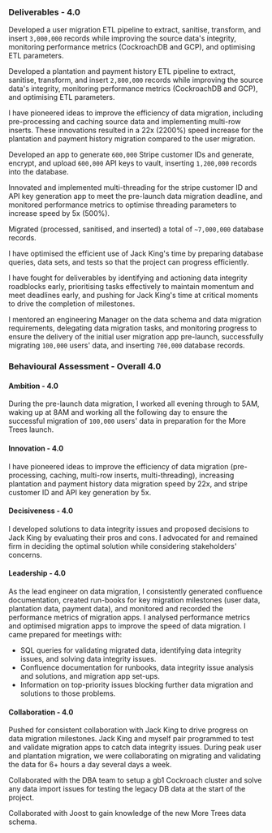 ### Deliverables - 4.0

Developed a user migration ETL pipeline to extract, sanitise, transform, and insert `3,000,000` records while improving the source data's integrity, monitoring performance metrics (CockroachDB and GCP), and optimising ETL parameters.

Developed a plantation and payment history ETL pipeline to extract, sanitise, transform, and insert `2,800,000` records while improving the source data's integrity, monitoring performance metrics (CockroachDB and GCP), and optimising ETL parameters.

I have pioneered ideas to improve the efficiency of data migration, including pre-processing and caching source data and implementing multi-row inserts. These innovations resulted in a 22x (2200%) speed increase for the plantation and payment history migration compared to the user migration.

Developed an app to generate `600,000` Stripe customer IDs and generate, encrypt, and upload `600,000` API keys to vault, inserting `1,200,000` records into the database.

Innovated and implemented multi-threading for the stripe customer ID and API key generation app to meet the pre-launch data migration deadline, and monitored performance metrics to optimise threading parameters to increase speed by 5x (500%).

Migrated (processed, sanitised, and inserted) a total of `~7,000,000` database records.

I have optimised the efficient use of Jack King's time by preparing database queries, data sets, and tests so that the project can progress efficiently.

I have fought for deliverables by identifying and actioning data integrity roadblocks early, prioritising tasks effectively to maintain momentum and meet deadlines early, and pushing for Jack King's time at critical moments to drive the completion of milestones.

I mentored an engineering Manager on the data schema and data migration requirements, delegating data migration tasks, and monitoring progress to ensure the delivery of the initial user migration app pre-launch, successfully migrating `100,000` users' data, and inserting `700,000` database records.

### Behavioural Assessment - Overall 4.0
#### Ambition - 4.0

During the pre-launch data migration, I worked all evening through to 5AM, waking up at 8AM and working all the following day to ensure the successful migration of `100,000` users' data in preparation for the More Trees launch.
#### Innovation - 4.0

I have pioneered ideas to improve the efficiency of data migration (pre-processing, caching, multi-row inserts, multi-threading), increasing plantation and payment history data migration speed by 22x, and stripe customer ID and API key generation by 5x.
#### Decisiveness - 4.0

I developed solutions to data integrity issues and proposed decisions to Jack King by evaluating their pros and cons. I advocated for and remained firm in deciding the optimal solution while considering stakeholders' concerns.
#### Leadership - 4.0

As the lead engineer on data migration, I consistently generated confluence documentation, created run-books for key migration milestones (user data, plantation data, payment data), and monitored and recorded the performance metrics of migration apps. I analysed performance metrics and optimised migration apps to improve the speed of data migration. I came prepared for meetings with:  
- SQL queries for validating migrated data, identifying data integrity issues, and solving data integrity issues.
- Confluence documentation for runbooks, data integrity issue analysis and solutions, and migration app set-ups.  
- Information on top-priority issues blocking further data migration and solutions to those problems.
#### Collaboration - 4.0

Pushed for consistent collaboration with Jack King to drive progress on data migration milestones. Jack King and myself pair programmed to test and validate migration apps to catch data integrity issues. During peak user and plantation migration, we were collaborating on migrating and validating the data for 6+ hours a day several days a week.

Collaborated with the DBA team to setup a gb1 Cockroach cluster and solve any data import issues for testing the legacy DB data at the start of the project.

Collaborated with Joost to gain knowledge of the new More Trees data schema.